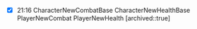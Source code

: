 
- [x] 21:16 
	CharacterNewCombatBase
	CharacterNewHealthBase
	PlayerNewCombat
	PlayerNewHealth [archived::true]